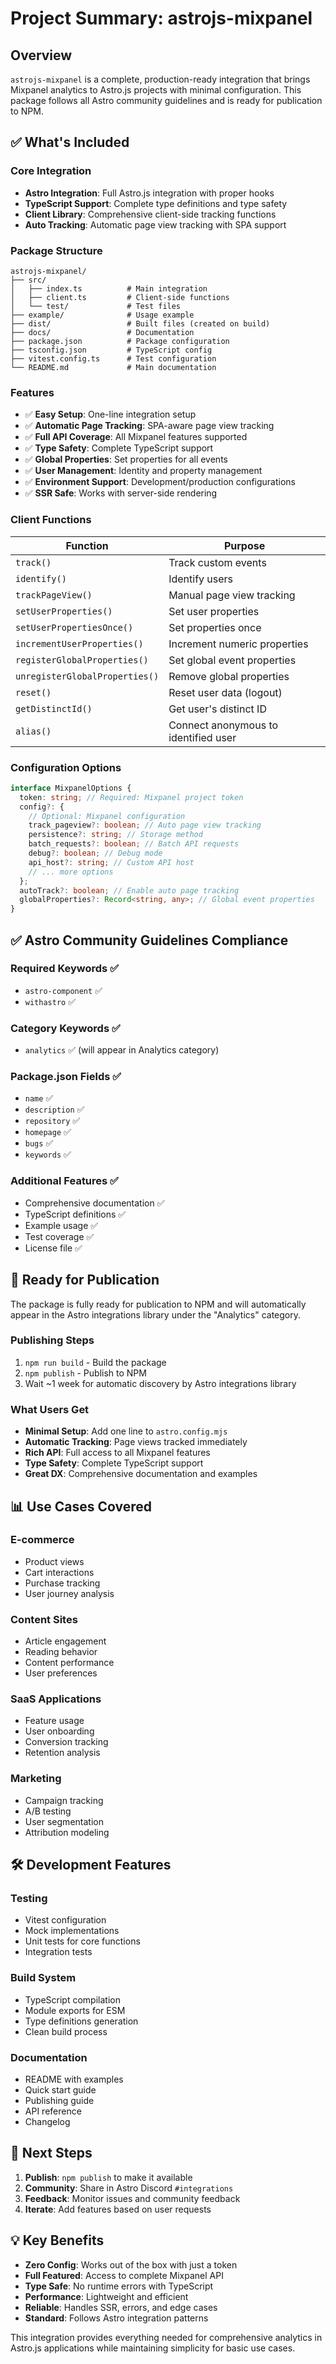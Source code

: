 # Project Summary: astrojs-mixpanel

## Overview

`astrojs-mixpanel` is a complete, production-ready integration that brings Mixpanel analytics to Astro.js projects with minimal configuration. This package follows all Astro community guidelines and is ready for publication to NPM.

## ✅ What's Included

### Core Integration

- **Astro Integration**: Full Astro.js integration with proper hooks
- **TypeScript Support**: Complete type definitions and type safety
- **Client Library**: Comprehensive client-side tracking functions
- **Auto Tracking**: Automatic page view tracking with SPA support

### Package Structure

```
astrojs-mixpanel/
├── src/
│   ├── index.ts          # Main integration
│   ├── client.ts         # Client-side functions
│   └── test/             # Test files
├── example/              # Usage example
├── dist/                 # Built files (created on build)
├── docs/                 # Documentation
├── package.json          # Package configuration
├── tsconfig.json         # TypeScript config
├── vitest.config.ts      # Test configuration
└── README.md             # Main documentation
```

### Features

- ✅ **Easy Setup**: One-line integration setup
- ✅ **Automatic Page Tracking**: SPA-aware page view tracking
- ✅ **Full API Coverage**: All Mixpanel features supported
- ✅ **Type Safety**: Complete TypeScript support
- ✅ **Global Properties**: Set properties for all events
- ✅ **User Management**: Identity and property management
- ✅ **Environment Support**: Development/production configurations
- ✅ **SSR Safe**: Works with server-side rendering

### Client Functions

| Function                       | Purpose                              |
| ------------------------------ | ------------------------------------ |
| `track()`                      | Track custom events                  |
| `identify()`                   | Identify users                       |
| `trackPageView()`              | Manual page view tracking            |
| `setUserProperties()`          | Set user properties                  |
| `setUserPropertiesOnce()`      | Set properties once                  |
| `incrementUserProperties()`    | Increment numeric properties         |
| `registerGlobalProperties()`   | Set global event properties          |
| `unregisterGlobalProperties()` | Remove global properties             |
| `reset()`                      | Reset user data (logout)             |
| `getDistinctId()`              | Get user's distinct ID               |
| `alias()`                      | Connect anonymous to identified user |

### Configuration Options

```typescript
interface MixpanelOptions {
  token: string; // Required: Mixpanel project token
  config?: {
    // Optional: Mixpanel configuration
    track_pageview?: boolean; // Auto page view tracking
    persistence?: string; // Storage method
    batch_requests?: boolean; // Batch API requests
    debug?: boolean; // Debug mode
    api_host?: string; // Custom API host
    // ... more options
  };
  autoTrack?: boolean; // Enable auto page tracking
  globalProperties?: Record<string, any>; // Global event properties
}
```

## ✅ Astro Community Guidelines Compliance

### Required Keywords ✅

- `astro-component` ✅
- `withastro` ✅

### Category Keywords ✅

- `analytics` ✅ (will appear in Analytics category)

### Package.json Fields ✅

- `name` ✅
- `description` ✅
- `repository` ✅
- `homepage` ✅
- `bugs` ✅
- `keywords` ✅

### Additional Features ✅

- Comprehensive documentation ✅
- TypeScript definitions ✅
- Example usage ✅
- Test coverage ✅
- License file ✅

## 🚀 Ready for Publication

The package is fully ready for publication to NPM and will automatically appear in the Astro integrations library under the "Analytics" category.

### Publishing Steps

1. `npm run build` - Build the package
2. `npm publish` - Publish to NPM
3. Wait ~1 week for automatic discovery by Astro integrations library

### What Users Get

- **Minimal Setup**: Add one line to `astro.config.mjs`
- **Automatic Tracking**: Page views tracked immediately
- **Rich API**: Full access to all Mixpanel features
- **Type Safety**: Complete TypeScript support
- **Great DX**: Comprehensive documentation and examples

## 📊 Use Cases Covered

### E-commerce

- Product views
- Cart interactions
- Purchase tracking
- User journey analysis

### Content Sites

- Article engagement
- Reading behavior
- Content performance
- User preferences

### SaaS Applications

- Feature usage
- User onboarding
- Conversion tracking
- Retention analysis

### Marketing

- Campaign tracking
- A/B testing
- User segmentation
- Attribution modeling

## 🛠 Development Features

### Testing

- Vitest configuration
- Mock implementations
- Unit tests for core functions
- Integration tests

### Build System

- TypeScript compilation
- Module exports for ESM
- Type definitions generation
- Clean build process

### Documentation

- README with examples
- Quick start guide
- Publishing guide
- API reference
- Changelog

## 🎯 Next Steps

1. **Publish**: `npm publish` to make it available
2. **Community**: Share in Astro Discord `#integrations`
3. **Feedback**: Monitor issues and community feedback
4. **Iterate**: Add features based on user requests

## 💡 Key Benefits

- **Zero Config**: Works out of the box with just a token
- **Full Featured**: Access to complete Mixpanel API
- **Type Safe**: No runtime errors with TypeScript
- **Performance**: Lightweight and efficient
- **Reliable**: Handles SSR, errors, and edge cases
- **Standard**: Follows Astro integration patterns

This integration provides everything needed for comprehensive analytics in Astro.js applications while maintaining simplicity for basic use cases.

